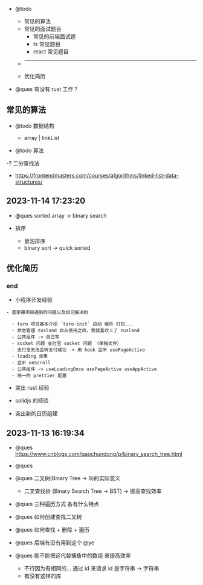 - @todo

  - 常见的算法
  - 常见的面试题目
    - 常见的前端面试题
    - ts 常见题目
    - react 常见题目
  - ***
  - 优化简历

- @ques 有没有 rust 工作？

## 常见的算法

- @todo 数据结构

  - array | linkList

- @todo 算法

-? 二分查找法

- https://frontendmasters.com/courses/algorithms/linked-list-data-structures/

## 2023-11-14 17:23:20

- @ques sorted array -> binary search

- 排序
  - 冒泡排序
  - binary sort -> quick sorted

## 优化简历

### end

- 小程序开发经验

```
- 喜家德项目遇到的问题以及如何解决的

  - taro 项目基本介绍 `taro-init` 启动 组件 打包...
  - 状态管理 zusland 自从使用之后，我就喜欢上了 zusland
  - 公共组件 -> 自己写
  - socket 问题 支付宝 socket 问题 （单独文件）
  - 支付宝无法监听支付成功 -> 用 hook 监听 usePageActive
  - loading 效果
  - 监听 onScroll
  - 公共组件 -> useLoadingOnce usePageActive useAppActive
  - 统一的 prettier 配置
```

- 突出 rust 经验

- solidjs 的经验

- 突出新的日历组建

## 2023-11-13 16:19:34

- @ques https://www.cnblogs.com/gaochundong/p/binary_search_tree.html

- @ques
- @ques 二叉树(Binary Tree -> B)的实际意义

  - 二叉查找树 (Binary Search Tree -> BST) -> 提高查找效率

- @ques 三种遍历方式 各有什么特点

- @ques 如何创建查找二叉树

- @ques 如何查找 + 删除 + 遍历

- @ques 后端有没有用到这个 @ye

- @ques 能不能把这代替捕鱼中的数组 来提高效率

  - 不行因为有相同的... 通过 id 来请求 id 是字符串 -> 字符串
  - 有没有这样的库
